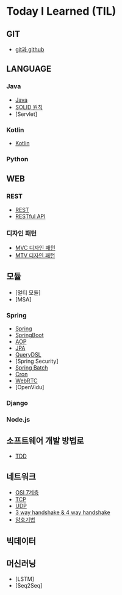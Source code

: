 # Today I Learned (TIL)

## GIT
* [git과 github](git/git+github.md)

## LANGUAGE
### Java
* [Java](language/Java/Java란.md)
* [SOLID 원칙](language/Java/SOLID.md)
* [Servlet]

### Kotlin
* [Kotlin](language/Kotlin/Kotlin/Kotlin란.md)

### Python

## WEB
### REST
  * [REST](web/REST/REST란.md)
  * [RESTful API](web/REST/RESTful+API.md)
  
### 디자인 패턴 
  * [MVC 디자인 패턴](web/DesignPattern/MVC.md)
  * [MTV 디자인 패턴](web/DesignPattern/MTV.md)

## 모듈 
* [멀티 모듈]
* [MSA]

### Spring
* [Spring](web/spring/Spring.md)
* [SpringBoot](web/spring/SpringBoot.md)
* [AOP](web/spring/AOP.md)
* [JPA](web/spring/JPA란.md)
* [QueryDSL](web/spring/QueryDSL.md)
* [Spring Security]
* [Spring Batch](web/spring/Spring+Batch.md)
* [Cron](web/spring/Cron.md)
* [WebRTC](web/spring/WebRTC.md)
* [OpenVidu]

### Django


### Node.js


## 소프트웨어 개발 방법로
* [TDD](소프트웨어개발방법론/TDD.md)

## 네트워크 
* [OSI 7계층](network/OSI+7계층.md)
* [TCP](network/tcp.md)
* [UDP](network/udp.md)
* [3 way handshake & 4 way handshake](network/3wayhandshake+4wayhandshake.md)
* [암호기법](network/암호기법.md)
## 빅데이터 

## 머신러닝 
* [LSTM]
* [Seq2Seq]
